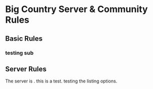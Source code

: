 # Big Country Server & Community Rules

## Basic Rules
### testing sub


## Server Rules
The server is .
this is a test.
testing the listing options.